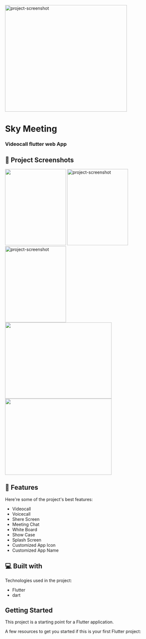 
<img src="https://i.imgur.com/YLbdShs.png" alt="project-screenshot" width="400" height="350/">

# Sky Meeting
<h3>Videocall flutter web App </h4>


## 🎦 Project Screenshots
<div>
<img src="https://github.com/hassanolaa/SkyMeeting/assets/123651741/9e5f1cb9-8f3f-4945-bf3b-8b5498b98b1e" width="200" height="250/">

<img src="https://github.com/hassanolaa/SkyMeeting/assets/123651741/a9972d43-1253-4d20-a29a-1f48db122ab7" alt="project-screenshot" width="200" height="250/">

<img src="https://github.com/hassanolaa/SkyMeeting/assets/123651741/ecade759-be8f-4729-9ff7-c750a5b6a736" alt="project-screenshot" width="200" height="250/">
</div>

<div>
<img src="https://github.com/hassanolaa/SkyMeeting/assets/123651741/274ca54c-ed83-4c84-9485-172dbeea6193" width="350" height="250">
<img src="https://github.com/hassanolaa/SkyMeeting/assets/123651741/b0d79d3f-e552-4a9a-84a7-c11eb31833f4" width="350" height="250">

</div>

## 🧐 Features

Here're some of the project's best features:

* Videocall
* Voicecall
* Shere Screen
* Meeting Chat
* White Board
* Show Case
* Splash Screen
* Customized App Icon
* Customized App Name

## 💻 Built with

Technologies used in the project:

* Flutter
* dart

## Getting Started

This project is a starting point for a Flutter application.

A few resources to get you started if this is your first Flutter project:

